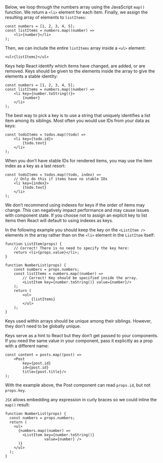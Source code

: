 Below, we loop through the numbers array using the JavaScript `map()` function. We return a `<li>` element for each
item. Finally, we assign the resulting array of elements to `listItems`:

```tsx
const numbers = [1, 2, 3, 4, 5];
const listItems = numbers.map((number) =>
    <li>{number}</li>
);
```

Then, we can include the entire `listItems` array inside a `<ul>` element:

```tsx
<ul>{listItems}</ul>
```

Keys help React identify which items have changed, are added, or are removed. Keys should be given to the elements
inside the array to give the elements a stable identity:

```tsx
const numbers = [1, 2, 3, 4, 5];
const listItems = numbers.map((number) =>
    <li key={number.toString()}>
        {number}
    </li>
);
```

The best way to pick a key is to use a string that uniquely identifies a list item among its siblings. Most often you
would use IDs from your data as keys:

```tsx
const todoItems = todos.map((todo) =>
    <li key={todo.id}>
        {todo.text}
    </li>
);
```

When you don’t have stable IDs for rendered items, you may use the item index as a key as a last resort:

```tsx
const todoItems = todos.map((todo, index) =>
    // Only do this if items have no stable IDs
    <li key={index}>
        {todo.text}
    </li>
);
```

We don’t recommend using indexes for keys if the order of items may change. This can negatively impact performance and
may cause issues with component state. If you choose not to assign an explicit key to list items then React will default
to using indexes as keys.

In the following example you should keep the key on the `<ListItem />` elements in the array rather than on the `<li>`
element in the `ListItem` itself:

```tsx
function ListItem(props) {
    // Correct! There is no need to specify the key here:
    return <li>{props.value}</li>;
}

function NumberList(props) {
    const numbers = props.numbers;
    const listItems = numbers.map((number) =>
        // Correct! Key should be specified inside the array.
        <ListItem key={number.toString()} value={number}/>
    );
    return (
        <ul>
            {listItems}
        </ul>
    );
}
```

Keys used within arrays should be unique among their siblings. However, they don’t need to be globally unique.

Keys serve as a hint to React but they don’t get passed to your components. If you need the same value in your
component, pass it explicitly as a prop with a different name:

```tsx
const content = posts.map((post) =>
    <Post
        key={post.id}
        id={post.id}
        title={post.title}/>
);
```

With the example above, the Post component can read `props.id`, but not `props.key`.

`JSX` allows embedding any expression in curly braces so we could inline the `map()` result:
```tsx
function NumberList(props) {
  const numbers = props.numbers;
  return (
    <ul>
      {numbers.map((number) =>
        <ListItem key={number.toString()}
                  value={number} />
      )}
    </ul>
  );
}
```
